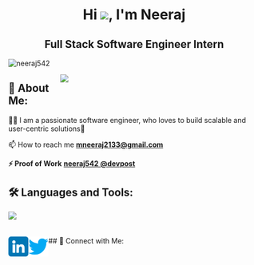 <h1 align="center">Hi <img src = "https://raw.githubusercontent.com/MartinHeinz/MartinHeinz/master/wave.gif" width = 50px>, I'm Neeraj</h1>     
<h2 align="center">Full Stack Software Engineer Intern</h2>                 
<!-- <div align="center">                  
<img src="https://readme-typing-svg.herokuapp.com?size=25&center=true&vCenter=true&width=650&lines=A+Passionate+Competitive+Programmer;Full+Stack+Developer;Open+Source+Contributor"> -->
<!--  <img align="right" alt="coding" width="400px" style="margin:20px;" src="https://cdn.dribbble.com/users/1162077/screenshots/3848914/programmer.gif">  -->
</div>     
<p align="left"> <img src="https://komarev.com/ghpvc/?username=neeraj542&label=Profile%20views&color=1A77B1&style=flat" alt="neeraj542" /> </p>   
<img src="./assets/undraw_illustrations.gif" width=400 align=right /> 
<!-- <p align="left"> <a href="https://www.linkedin.com/in/kumar-neeraj-2019/" target="blank"><img src="https://www.godrejproperties.com/backoffice/data_content/projects/comingsoon_to_south_delhi_delhi/landing_page/images/connect-linkedin.png" alt="Neeraj Meena" width="150" height="30" /></a> </p>    -->
<!--changes starting from here -->   

## 💫 About Me:      
👨‍💻 I am a passionate software engineer, who loves to build scalable and user-centric solutions📍  
  
📫 How to reach me **[mneeraj2133@gmail.com](mailto:mneeraj2133@gmail.com)** 
 
<!-- 📄 Know about my experiences **[Resume](https://drive.google.com/file/d/1-lvepAaMa-GClTFX4uCyRSZ0kdSMP4aH/view?usp=sharing)** -->
 
 **⚡ Proof of Work**
 **[neeraj542 @devpost](https://devpost.com/mneeraj2133)**
<!-- ⚡ Fun fact **hui hui** -->  

## 🛠️ Languages and Tools:
<p>
  <a href="https://skillicons.dev">
   <img src="https://skillicons.dev/icons?i=javascript,typescript,cpp,c,react,nodejs,express,mongodb,nextjs,docker,aws,html,css,bootstrap,tailwind,java,firebase,git,github"/>
  </a>
</p>
</div>
<br>
## 🤝 Connect with Me:
<a href="https://www.linkedin.com/in/kumar-neeraj-2019/"><img align="left" src="https://github.com/neeraj542/neeraj542/blob/main/images/linkedin.png" alt="Neeraj Meena | LinkedIn" width=40px;/>
</a>
<a href="https://www.twitter.com/MR_NeerajMeena/"><img align="left" src="https://github.com/neeraj542/neeraj542/blob/main/images/twitter.png" alt="Neeraj Meena | Twitter" width="40px"/>
</a>
<br>
<br>

<!-- 🏆 GitHub Trophies
![](https://github-profile-trophy.vercel.app/?username=neeraj542&theme=radical&no-frame=false&no-bg=true&margin-w=4) -->

<!-- <img src="https://img.icons8.com/sf-black/64/FD7E14/github.png"> 1Github Stats </img> -->
<!-- <p align="center">
<a href="https://github.com/neeraj542">
<img  height="180em" align="center" src="https://github-readme-streak-stats.herokuapp.com/?user=neeraj542&theme=react" alt="neeraj542" />
<img  height="180em" align="center" src="https://github-readme-streak-stats.herokuapp.com/?user=neeraj542&theme=radical&hide_border=false" alt="neeraj542" />
  
<br />
<img  height="180em" width="45%" src="https://github-readme-stats-eight-theta.vercel.app/api/top-langs/?username=neeraj542&layout=compact&langs_count=8&theme=algolia" alt="neeraj542" />
<img  height="180em" width="45%" src="https://github-readme-stats-eight-theta.vercel.app/api?username=neeraj542&show_icons=true&theme=algolia&include_all_commits=true&count_private=true" alt="neeraj542" />
<img align="center" width="1000" src="https://activity-graph.herokuapp.com/graph?username=neeraj542&theme=react-dark" />

</a>
</p> -->

<!-- ### 😂 Random Dev Meme 
<img src="https://random-memer.herokuapp.com/" width="512px"/> -->
 

<!-- Proudly created with GPRM ( https://gprm.itsvg.in ) -->
<!-- 
## <img src="./assets/Hacktober_Fest.jpg" height=20 /> Hacktober Fest 2022

[![@neeraj542's Holopin board](https://holopin.me/neeraj542)](https://holopin.io/@neeraj542) -->

